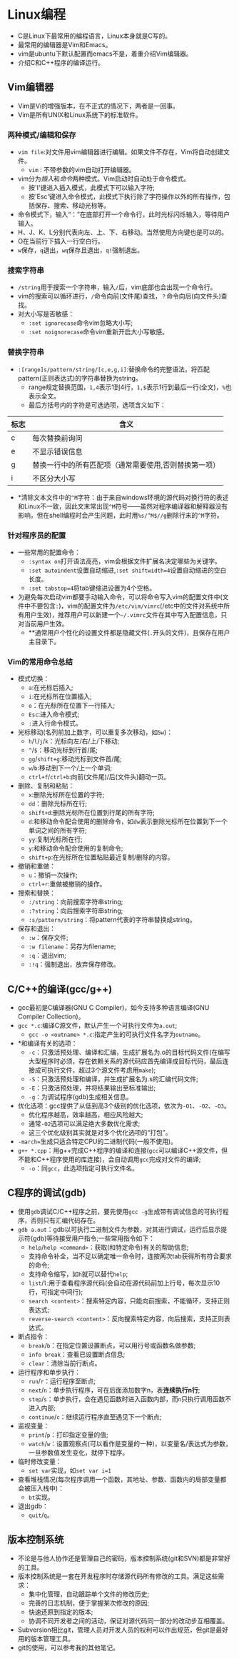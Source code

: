 # Linux编程
- C是Linux下最常用的编程语言，Linux本身就是C写的。
- 最常用的编辑器是Vim和Emacs。
- vim是ubuntu下默认配置而emacs不是，着重介绍Vim编辑器。
- 介绍C和C++程序的编译运行。
## Vim编辑器
- Vim是Vi的增强版本，在不正式的情况下，两者是一回事。
- Vim是所有UNIX和Linux系统下的标准软件。
### 两种模式/编辑和保存
- `vim file`:对文件用vim编辑器进行编辑。如果文件不存在，Vim将自动创建文件。
   - `vim` : 不带参数的vim自动打开编辑器。
- vim分为*插入*和*命令*两种模式。Vim启动时自动处于命令模式。
  - 按'I'键进入插入模式，此模式下可以输入字符;
  - 按'Esc'键进入命令模式，此模式下执行除了字符操作以外的所有操作，包括保存、搜索、移动光标等。
- 命令模式下，输入“：”在底部打开一个命令行，此时光标闪烁输入，等待用户输入。
- H、J、K、L分别代表向左、上、下、右移动。当然使用方向键也是可以的。
- O在当前行下插入一行空白行。
- `w`保存，`q`退出，`wq`保存且退出，`q!`强制退出。
### 搜索字符串
- `/string`用于搜索一个字符串，输入`/`后，vim底部也会出现一个命令行。
- vim的搜索可以循环进行，`/`命令向前(文件尾)查找，`？`命令向后(向文件头)查找。
- 对大小写是否敏感：
  - `:set ignorecase`命令vim忽略大小写;
  - `:set noignorecase`命令vim重新开启大小写敏感。
### 替换字符串
- `:[range]s/pattern/string/[c,e,g,i]`:替换命令的完整语法，将匹配pattern(正则表达式)的字符串替换为string。
  - range规定替换范围，`1,4`表示1到4行，`1,$`表示1行到最后一行(全文)，`%`也表示全文。
  - 最后方括号内的字符是可选选项，选项含义如下：

| 标志 | 含义 |
| --- | --- |
| c | 每次替换前询问 |
| e | 不显示错误信息 |
| g | 替换一行中的所有匹配项（通常需要使用,否则替换第一项） |
| i | 不区分大小写 |

- \*清除文本文件中的`^M`字符：由于来自windows环境的源代码对换行符的表述和Linux不一致，因此文末常出现`^M`符号——虽然对程序编译器和解释器没有影响，但在shell编程时会产生问题，此时用`%s/^M$//g`删除行末的`^M`字符。
### 针对程序员的配置
- 一些常用的配置命令：
  - `:syntax on`打开语法高亮，vim会根据文件扩展名决定哪些为关键字。
  - `:set autoindent`设置自动缩进,`:set shiftwidth=4`设置自动缩进的空白长度。
  - `:set tabstop=4`将tab键缩进设置为4个空格。
- 为避免每次启动vim都要手动输入命令，可以将命令写入vim的配置文件中(文件中不要包含`:`)，vim的配置文件为`/etc/vim/vimrc`(/etc中的文件对系统中所有用户生效)，推荐用户可以新建一个`~/.vimrc`文件在其中写入配置信息，只对当前用户生效。
  - **通常用户个性化的设置文件都是隐藏文件(`.`开头的文件)，且保存在用户主目录下。
### Vim的常用命令总结
- 模式切换：
  - `a`:在光标后插入;
  - `i`:在光标所在位置插入;
  - `o`：在光标所在位置下一行插入;
  - `Esc`:进入命令模式;
  - `:`进入行命令模式。
- 光标移动(名列前加上数字，可以重复多次移动，如`5w`)：
  - `h`/`l`/`j`/`k`：光标向左/右/上/下移动;
  - `^`/`$`：移动光标到行首/尾;
  - `gg`/`shift+g`:移动光标到文件首/尾;
  - `w`/`b`:移动到下一个/上一个单词;
  - `ctrl+f`/`ctrl+b`:向前(文件尾)/后(文件头)翻动一页。
- 删除、复制和粘贴：
  - `x`:删除光标所在位置的字符;
  - `dd`：删除光标所在行;
  - `shift+d`:删除光标所在位置到行尾的所有字符;
  - `d`:和移动命令配合使用的删除命令，如`dw`表示删除光标所在位置到下一个单词之间的所有字符;
  - `yy`:复制光标所在行;
  - `y`:和移动命令配合使用的复制命令;
  - `shift+p`:在光标所在位置粘贴最近复制/删除的内容。
- 撤销和重做：
  - `u`：撤销一次操作;
  - `ctrl+r`:重做被撤销的操作。
- 搜索和替换：
  - `:/string`：向前搜索字符串string;
  - `:?string`：向后搜索字符串string;
  - `:s/pattern/string`：将pattern代表的字符串替换成string。
- 保存和退出：
  - `:w`：保存文件;
  - `:w filename`：另存为filename;
  - `:q`：退出vim;
  - `:!q`：强制退出，放弃保存修改。
## C/C++的编译(gcc/g++)
- gcc最初是C编译器(GNU C Compiler)，如今支持多种语言编译(GNU Compiler Collection)。
- `gcc *.c`:编译C源文件，默认产生一个可执行文件为`a.out`;
  - `gcc -o <outname> *.c`:指定产生的可执行文件名字为`outname`。
- \*和编译有关的选项：
  - `-c`：只激活预处理、编译和汇编，生成扩展名为.o的目标代码文件(在编写大型程序时必须，存在依赖关系的源代码应首先编译成目标代码，最后连接成可执行文件，超过3个源文件考虑用`make`);
  - `-S`：只激活预处理和编译，并生成扩展名为.s的汇编代码文件;
  - `-E`：只激活预处理，并将结果输出至标准输出;
  - `-g`：为调试程序(gdb)生成相关信息。
- 优化选项：gcc提供了从低到高3个级别的优化选项，依次为`-O1`、`-O2`、`-O3`。
  - 优化程序越高，效率越高，相应风险越大;
  - 通常`-O2`选项可以满足绝大多数优化需求;
  - 这三个优化级别其实就是对多个优化选项的“打包”。
- `-march=`生成只适合特定CPU的二进制代码(一般不使用)。
- `g++ *.cpp`：用g++完成C++程序的编译和连接(`gcc`可以编译C++源文件，但不能和C++程序使用的库连接)，会自动调用`gcc`完成对文件的编译;
  - `-o`：同`gcc`，此选项指定可执行文件名。
## C程序的调试(gdb)
- 使用`gdb`调试C/C++程序之前，要先使用`gcc -g`生成带有调试信息的可执行程序，否则只有汇编代码存在。
- `gdb a.out`：gdb以可执行二进制文件为参数，对其进行调试，运行后显示提示符(gdb)等待接受用户指令;一些常用指令如下：
  - `help`/`help <command>`：获取(和特定命令)有关的帮助信息;
  - 支持<tab>命令补全，当不足以确定唯一命令时，连按两次tab获得所有符合要求的命令;
  - 支持命令缩写，如`h`就可以替代`help`;
  - `list`/`l`:用于查看程序源代码(会自动在源代码前加上行号，每次显示10行，可指定中间行);
  - `search <content>`：搜索特定内容，只能向前搜索，不能循环，支持正则表达式;
  - `reverse-search <content>`：反向搜索特定内容，向后搜索，支持正则表达式。
- 断点指令：
  - `break`/`b`：在指定位置设置断点，可以用行号或函数名做参数;
  - `info break`：查看已设置断点信息;
  - `clear`：清除当前行断点。
- 运行程序和单步执行：
  - `run`/`r`：运行程序至断点;
  - `next`/`n`：单步执行程序，可在后面添加数字n，表**连续执行n行**;
  - `step`/`s`：单步执行，会在遇见函数时进入函数内部，而`n`只执行调用函数不进入内部;
  - `continue`/`c`：继续运行程序直至遇见下一个断点;
- 监视变量：
  - `print`/`p`：打印指定变量的值;
  - `watch`/`w`：设置观察点(可以看作是变量的一种)，以变量名/表达式为参数，一旦参数值发生变化，就停下程序。
- 临时修改变量：
  - `set var`实现，如`set var i=1`
- 查看堆栈情况(每次程序调用一个函数，其地址、参数、函数内的局部变量都会被压入栈中)：
  - `bt`实现。
- 退出gdb：
  - `quit`/`q`。
## 版本控制系统
- 不论是与他人协作还是管理自己的密码，版本控制系统(git和SVN)都是非常好的工具。
- 版本控制系统是一套在开发程序时存储源代码所有修改的工具。满足这些需求：
  - 集中化管理，自动跟踪单个文件的修改历史;
  - 完善的日志机制，便于掌握某次修改的原因;
  - 快速还原到指定的版本;
  - 协调不同开发者之间的活动，保证对源代码同一部分的改动步互相覆盖。
- Subversion相比git，管理人员对开发人员的权利可以作出规范，但git是最好用的版本管理工具。
- git的使用，可以参考我的其他笔记。
